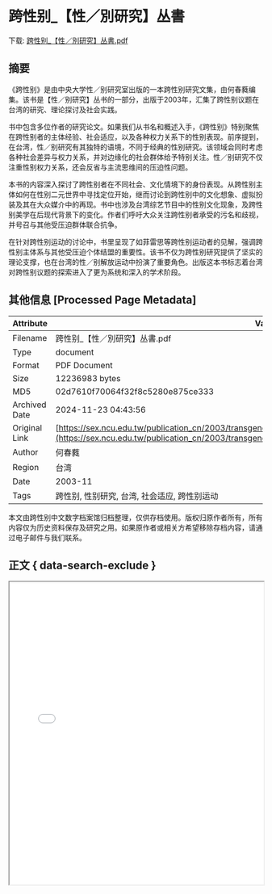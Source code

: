 # 跨性别_【性／別研究】丛書

<!-- tcd_download_link -->
下载: <a href="../跨性别_【性／別研究】丛書.pdf" download>跨性别_【性／別研究】丛書.pdf</a>
<!-- tcd_download_link_end -->

## 摘要

<!-- tcd_abstract -->
《跨性别》是由中央大学性／别研究室出版的一本跨性别研究文集，由何春蕤编集。该书是【性／别研究】丛书的一部分，出版于2003年，汇集了跨性别议题在台湾的研究、理论探讨及社会实践。

书中包含多位作者的研究论文。如果我们从书名和概述入手，《跨性别》特别聚焦在跨性别者的主体经验、社会适应，以及各种权力关系下的性别表现。前序提到，在台湾，性／别研究有其独特的语境，不同于经典的性别研究。该领域会同时考虑各种社会差异与权力关系，并对边缘化的社会群体给予特别关注。性／别研究不仅注重性别权力关系，还会反省与主流思维间的压迫性问题。

本书的内容深入探讨了跨性别者在不同社会、文化情境下的身份表现。从跨性别主体如何在性别二元世界中寻找定位开始，继而讨论到跨性别中的文化想象、虚拟扮装及其在大众媒介中的再现。书中也涉及台湾综艺节目中的性别文化现象，及跨性别美学在后现代背景下的变化。作者们呼吁大众关注跨性别者承受的污名和歧视，并号召与其他受压迫群体联合抗争。

在针对跨性别运动的讨论中，书里呈现了如菲雷思等跨性别运动者的见解，强调跨性别主体系与其他受压迫个体结盟的重要性。该书不仅为跨性别研究提供了坚实的理论支撑，也在台湾的性／别解放运动中扮演了重要角色。出版这本书标志着台湾对跨性别议题的探索进入了更为系统和深入的学术阶段。

<!-- tcd_abstract_end -->

## 其他信息 [Processed Page Metadata]

| Attribute       | Value                                  |
|-----------------|----------------------------------------|
| Filename        | 跨性别_【性／別研究】丛書.pdf                             |
| Type            | document                                 |
| Format          | PDF Document                               |
| Size            | 12236983 bytes                           |
| MD5             | 02d7610f70064f32f8c5280e875ce333                                  |
| Archived Date   | 2024-11-23 04:43:56                             |
| Original Link   | [https://sex.ncu.edu.tw/publication_cn/2003/transgender/pdf/%E8%B7%A8%E6%80%A7%E5%88%AB.pdf](https://sex.ncu.edu.tw/publication_cn/2003/transgender/pdf/%E8%B7%A8%E6%80%A7%E5%88%AB.pdf)                         |
| Author          | 何春蕤                               |
| Region          | 台湾                               |
| Date            | 2003-11                                 |
| Tags            | 跨性别, 性别研究, 台湾, 社会适应, 跨性别运动                                 |

本文由跨性别中文数字档案馆归档整理，仅供存档使用。版权归原作者所有，所有内容仅为历史资料保存及研究之用。如果原作者或相关方希望移除存档内容，请通过电子邮件与我们联系。

## 正文 { data-search-exclude }

<!-- tcd_main_text -->
<iframe src="../跨性别_【性／別研究】丛書.pdf" width="100%" height="600px">
    <p>无法显示PDF，请下载查看。</p>
</iframe>
<!-- tcd_main_text_end -->

